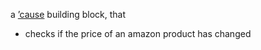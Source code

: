 a [’cause](https://github.com/freder/cause) building block, that<br>
- checks if the price of an amazon product has changed
